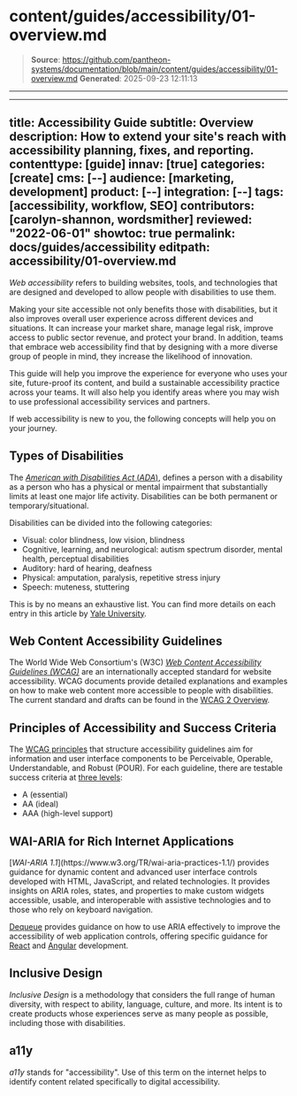 # content/guides/accessibility/01-overview.md

> **Source**: https://github.com/pantheon-systems/documentation/blob/main/content/guides/accessibility/01-overview.md
> **Generated**: 2025-09-23 12:11:13

---

---
title: Accessibility Guide
subtitle: Overview
description: How to extend your site's reach with accessibility planning, fixes, and reporting.
contenttype: [guide]
innav: [true]
categories: [create]
cms: [--]
audience: [marketing, development]
product: [--]
integration: [--]
tags: [accessibility, workflow, SEO]
contributors: [carolyn-shannon, wordsmither]
reviewed: "2022-06-01"
showtoc: true
permalink: docs/guides/accessibility
editpath: accessibility/01-overview.md
---

<p><dfn id="acc">Web accessibility</dfn> refers to building websites, tools, and technologies that are designed and developed to allow people with disabilities to use them.</p>

Making your site accessible not only benefits those with disabilities, but it also improves overall user experience across different devices and situations. It can increase your market share, manage legal risk, improve access to public sector revenue, and protect your brand. In addition, teams that embrace web accessibility find that by designing with a more diverse group of people in mind, they increase the likelihood of innovation.

This guide will help you improve the experience for everyone who uses your site, future-proof its content, and build a sustainable accessibility practice across your teams. It will also help you identify areas where you may wish to use professional accessibility services and partners.

If web accessibility is new to you, the following concepts will help you on your journey.

## Types of Disabilities

The [<dfn id="adalong">American with Disabilities Act</dfn> (<dfn id="ada">ADA</dfn>)](https://adata.org/faq/what-definition-disability-under-ada), defines a person with a disability as a person who has a physical or mental impairment that substantially limits at least one major life activity. Disabilities can be both permanent or temporary/situational.

Disabilities can be divided into the following categories:

- Visual: color blindness, low vision, blindness
- Cognitive, learning, and neurological: autism spectrum disorder, mental health, perceptual disabilities
- Auditory: hard of hearing, deafness
- Physical: amputation, paralysis, repetitive stress injury
- Speech: muteness, stuttering

This is by no means an exhaustive list. You can find more details on each entry in this article by [Yale University](https://usability.yale.edu/web-accessibility/articles/types-disabilities).

## Web Content Accessibility Guidelines

The World Wide Web Consortium's (W3C) [<dfn id="wacc">Web Content Accessibility Guidelines (WCAG)</dfn>](https://www.w3.org/WAI/standards-guidelines/) are an internationally accepted standard for website accessibility. WCAG documents provide detailed explanations and examples on how to make web content more accessible to people with disabilities. The current standard and drafts can be found in the [WCAG 2 Overview](https://www.w3.org/WAI/standards-guidelines/wcag/).

## Principles of Accessibility and Success Criteria

The [WCAG principles](https://www.w3.org/TR/WCAG20/#guidelines) that structure accessibility guidelines aim for information and user interface components to be Perceivable, Operable, Understandable, and Robust (POUR). For each guideline, there are testable success criteria at [three levels](https://www.w3.org/WAI/WCAG21/Understanding/conformance#levels):

- A (essential)
- AA (ideal)
- AAA (high-level support)

## WAI-ARIA for Rich Internet Applications

<p>[<dfn id="waiaria">WAI-ARIA 1.1</dfn>](https://www.w3.org/TR/wai-aria-practices-1.1/) provides guidance for dynamic content and advanced user interface controls developed with HTML, JavaScript, and related technologies. It provides insights on ARIA roles, states, and properties to make custom widgets accessible, usable, and interoperable with assistive technologies and to those who rely on keyboard navigation.</p>

[Dequeue](https://www.deque.com/blog/top-5-rules-of-aria/) provides guidance on how to use ARIA effectively to improve the accessibility of web application controls, offering specific guidance for [React](https://www.deque.com/blog/debunking-the-myth-accessibility-and-react/) and [Angular](https://www.deque.com/blog/angular-and-accessibility-issues-and-strategies/) development.

## Inclusive Design

<p><dfn id="incdes">Inclusive Design</dfn> is a methodology that considers the full range of human diversity, with respect to ability, language, culture, and more. Its intent is to create products whose experiences serve as many people as possible, including those with disabilities.</p>

## a11y

<p><dfn id="a11y">a11y</dfn> stands for "accessibility". Use of this term on the internet helps to identify content related specifically to digital accessibility.</p>
